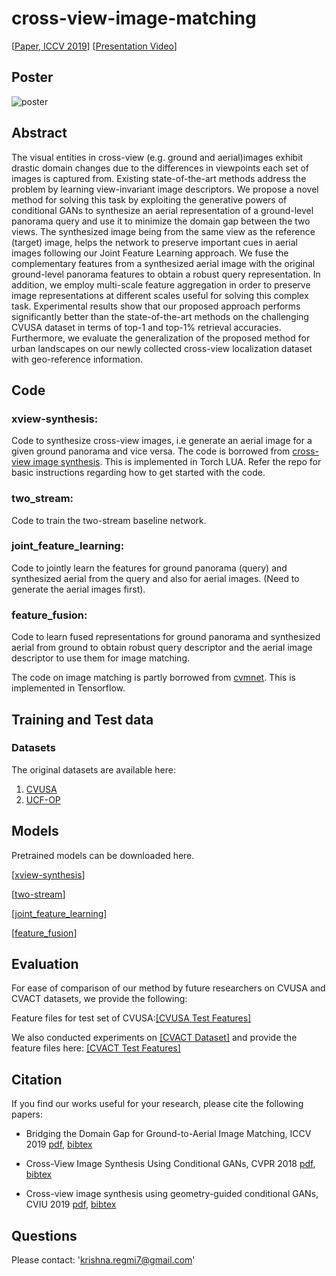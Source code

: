# cross-view-image-matching

[[Paper, ICCV 2019](https://www.crcv.ucf.edu/wp-content/uploads/2019/08/Publications_Bridging-the-Domain-Gap-for-Ground-to-Aerial-Image-Matching.pdf)]
[[Presentation Video](https://www.youtube.com/watch?v=gmAhQXCYCEQ)]

## Poster
![poster](resources/iccv2019-poster.jpg)


## Abstract
The visual entities in cross-view (e.g. ground and aerial)images exhibit drastic domain changes due to the differences in viewpoints each set of images is captured from. Existing state-of-the-art methods address the problem by learning view-invariant image descriptors. We propose a novel method for solving this task by exploiting the generative powers of conditional GANs to synthesize an aerial representation of a ground-level panorama query and use it to minimize the domain gap between the two views. The synthesized image being from the same view as the reference (target) image, helps the network to preserve important cues in aerial images following our Joint Feature Learning approach. We fuse the complementary features from a synthesized aerial image with the original ground-level panorama features to obtain a robust query representation. In addition, we employ multi-scale feature aggregation in order to preserve image representations at different scales useful for solving this complex task. Experimental results show that our proposed approach performs significantly better than the state-of-the-art methods on the challenging CVUSA dataset in terms of top-1 and top-1% retrieval accuracies. Furthermore, we evaluate the generalization of the proposed method for urban landscapes on our newly collected cross-view localization dataset with geo-reference information.


## Code

### xview-synthesis: 
Code to synthesize cross-view images, i.e generate an aerial image for a given ground panorama and vice versa.
The code is borrowed from [cross-view image synthesis](https://github.com/kregmi/cross-view-image-synthesis).
This is implemented in Torch LUA. Refer the repo for basic instructions regarding how to get started with the code.



### two_stream: 
Code to train the two-stream baseline network.


### joint_feature_learning: 
Code to jointly learn the features for ground panorama (query) and synthesized aerial from the query and also for aerial images. (Need to generate the aerial images first).


### feature_fusion: 
Code to learn fused representations for ground panorama and synthesized aerial from ground to obtain robust query descriptor and the aerial image descriptor to use them for image matching.

The code on image matching is partly borrowed from [cvmnet](https://github.com/david-husx/crossview_localisation).
This is implemented in Tensorflow.




## Training and Test data
### Datasets
The original datasets are available here:
1. [CVUSA](http://cs.uky.edu/~jacobs/datasets/cvusa/)
2. [UCF-OP](https://knightsucfedu39751-my.sharepoint.com/:f:/g/personal/kregmi_knights_ucf_edu/EsdF16TLfkNNg2BSWXZHtoUBV1BUnIalLNX2nCiEZXVF2g?e=c6KHdU)


## Models
Pretrained models can be downloaded here.

[[xview-synthesis](https://knightsucfedu39751-my.sharepoint.com/:f:/g/personal/kregmi_knights_ucf_edu/ElgHVhSrxEBCiu1Kd1aKzG0Be5ZaTZQ4UAejJ3gEWxFkpg?e=4BXvzz)]  

[[two-stream](https://knightsucfedu39751-my.sharepoint.com/:f:/g/personal/kregmi_knights_ucf_edu/Eog9kTSbhJBIrTqByg5MzTAB5Jb8aPKljLB8DSnwTUw3Rw?e=i33ap2)]   

[[joint_feature_learning](https://knightsucfedu39751-my.sharepoint.com/:f:/g/personal/kregmi_knights_ucf_edu/EjoZLQyO4sNIhNqSmXRQKoQBI9dVEfUye6kTkFa-g2XnIw?e=D841Er)]

[[feature_fusion](https://knightsucfedu39751-my.sharepoint.com/:f:/g/personal/kregmi_knights_ucf_edu/EsscMPkPKCVHk7EkJg3gjPgBLSWtCi33KVciT1d3YT4JLw?e=PmuCIz)]

## Evaluation

For ease of comparison of our method by future researchers on CVUSA and CVACT datasets, we provide the following:

Feature files for test set of CVUSA:[[CVUSA Test Features]](https://drive.google.com/open?id=1Omu4D0wBGuo0ie0T3QXbiByEy6q-AG9p)

We also conducted experiments on [[CVACT Dataset]](https://github.com/Liumouliu/OriCNN) and provide the feature files here: [[CVACT Test Features]](https://drive.google.com/open?id=1_z8BLdnTdEror-aqGDpG6gMhTt5x1XcS)


## Citation
If you find our works useful for your research, please cite the following papers: 

- Bridging the Domain Gap for Ground-to-Aerial Image Matching, ICCV 2019 [pdf](https://arxiv.org/pdf/1904.11045.pdf), [bibtex](https://github.com/kregmi/cross-view-image-matching/tree/master/resources/bibtex_iccv2019.txt)

- Cross-View Image Synthesis Using Conditional GANs, CVPR 2018 [pdf](http://openaccess.thecvf.com/content_cvpr_2018/papers/Regmi_Cross-View_Image_Synthesis_CVPR_2018_paper.pdf), [bibtex](https://github.com/kregmi/cross-view-image-synthesis/tree/master/resources/bibtex_cvpr.txt)

- Cross-view image synthesis using geometry-guided conditional GANs, CVIU 2019 [pdf](https://arxiv.org/pdf/1808.05469.pdf), [bibtex](https://github.com/kregmi/cross-view-image-synthesis/tree/master/resources/bibtex_cviu.txt)

## Questions

Please contact: 'krishna.regmi7@gmail.com'
